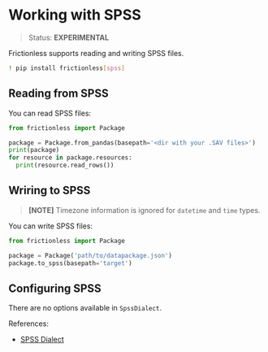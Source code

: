 # Working with SPSS

> Status: **EXPERIMENTAL**

Frictionless supports reading and writing SPSS files.

```sh
! pip install frictionless[spss]
```


## Reading from SPSS

You can read SPSS files:

```py
from frictionless import Package

package = Package.from_pandas(basepath='<dir with your .SAV files>')
print(package)
for resource in package.resources:
  print(resource.read_rows())
```


## Wriring to SPSS

> **[NOTE]** Timezone information is ignored for `datetime` and `time` types.

You can write SPSS files:

```py
from frictionless import Package

package = Package('path/to/datapackage.json')
package.to_spss(basepath='target')
```


## Configuring SPSS

There are no options available in `SpssDialect`.

References:
- [SPSS Dialect](https://frictionlessdata.io/tooling/python/dialects-reference/#spss)